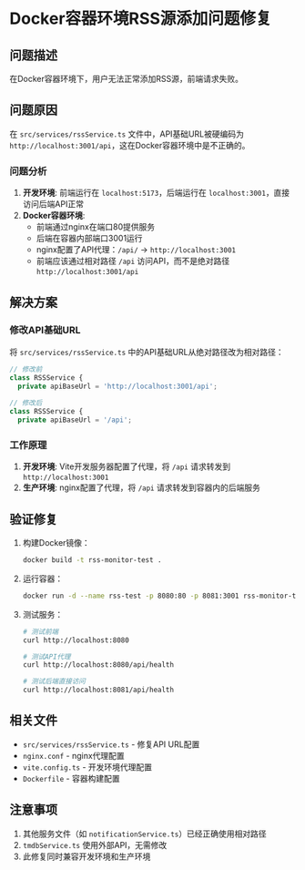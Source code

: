 # Docker容器环境RSS源添加问题修复

## 问题描述

在Docker容器环境下，用户无法正常添加RSS源，前端请求失败。

## 问题原因

在 `src/services/rssService.ts` 文件中，API基础URL被硬编码为 `http://localhost:3001/api`，这在Docker容器环境中是不正确的。

### 问题分析

1. **开发环境**: 前端运行在 `localhost:5173`，后端运行在 `localhost:3001`，直接访问后端API正常
2. **Docker容器环境**: 
   - 前端通过nginx在端口80提供服务
   - 后端在容器内部端口3001运行
   - nginx配置了API代理：`/api/` -> `http://localhost:3001`
   - 前端应该通过相对路径 `/api` 访问API，而不是绝对路径 `http://localhost:3001/api`

## 解决方案

### 修改API基础URL

将 `src/services/rssService.ts` 中的API基础URL从绝对路径改为相对路径：

```typescript
// 修改前
class RSSService {
  private apiBaseUrl = 'http://localhost:3001/api';
  
// 修改后  
class RSSService {
  private apiBaseUrl = '/api';
```

### 工作原理

1. **开发环境**: Vite开发服务器配置了代理，将 `/api` 请求转发到 `http://localhost:3001`
2. **生产环境**: nginx配置了代理，将 `/api` 请求转发到容器内的后端服务

## 验证修复

1. 构建Docker镜像：
   ```bash
   docker build -t rss-monitor-test .
   ```

2. 运行容器：
   ```bash
   docker run -d --name rss-test -p 8080:80 -p 8081:3001 rss-monitor-test
   ```

3. 测试服务：
   ```bash
   # 测试前端
   curl http://localhost:8080
   
   # 测试API代理
   curl http://localhost:8080/api/health
   
   # 测试后端直接访问
   curl http://localhost:8081/api/health
   ```

## 相关文件

- `src/services/rssService.ts` - 修复API URL配置
- `nginx.conf` - nginx代理配置
- `vite.config.ts` - 开发环境代理配置
- `Dockerfile` - 容器构建配置

## 注意事项

1. 其他服务文件（如 `notificationService.ts`）已经正确使用相对路径
2. `tmdbService.ts` 使用外部API，无需修改
3. 此修复同时兼容开发环境和生产环境